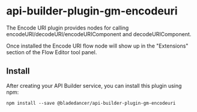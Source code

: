 # api-builder-plugin-gm-encodeuri

The Encode URI plugin provides nodes for calling encodeURI/decodeURI/encodeURIComponent and decodeURIComponent.

Once installed the Encode URI flow node will show up in the "Extensions" section of the Flow Editor tool panel.

## Install

After creating your API Builder service, you can install this plugin using npm:

```
npm install --save @bladedancer/api-builder-plugin-gm-encodeuri
```
